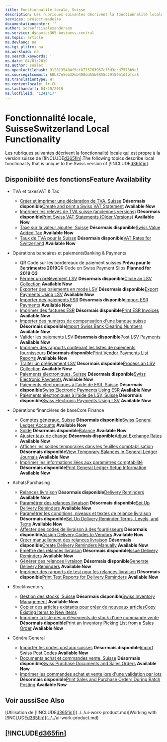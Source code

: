 ```yaml
---
title: Fonctionnalité locale, Suisse
description: Les rubriques suivantes décrivent la fonctionnalité locale de la version suisse de Business Central.
services: project-madeira
documentationcenter: ''
author: sorenfriisalexandersen
ms.service: dynamics365-business-central
ms.topic: article
ms.devlang: na
ms.tgt_pltfrm: na
ms.workload: na
ms.search.keywords: ''
ms.date: 04/01/2019
ms.author: soalex
ms.openlocfilehash: 9128135404f5cf8775763967cf3d3ccd7573b9a1
ms.sourcegitcommit: 60b87e5eb32bb408dd65b9855c29159b1dfbfca8
ms.translationtype: HT
ms.contentlocale: fr-CH
ms.lasthandoff: 04/29/2019
ms.locfileid: "1241417"
---
```

# <a name="switzerland-local-functionality"></a><span data-ttu-id="1cc41-103">Fonctionnalité locale, Suisse</span><span class="sxs-lookup"><span data-stu-id="1cc41-103">Switzerland Local Functionality</span></span>
<span data-ttu-id="1cc41-104">Les rubriques suivantes décrivent la fonctionnalité locale qui est propre à la version suisse de [!INCLUDE[d365fin](../../includes/d365fin_md.md)].</span><span class="sxs-lookup"><span data-stu-id="1cc41-104">The following topics describe local functionality that is unique to the Swiss version of [!INCLUDE[d365fin](../../includes/d365fin_md.md)].</span></span>  

## <a name="feature-availability"></a><span data-ttu-id="1cc41-105">Disponibilité des fonctions</span><span class="sxs-lookup"><span data-stu-id="1cc41-105">Feature Availability</span></span>

* <span data-ttu-id="1cc41-106">TVA et taxes</span><span class="sxs-lookup"><span data-stu-id="1cc41-106">VAT & Tax</span></span>
    * <span data-ttu-id="1cc41-107">[Créer et imprimer une déclaration de TVA, Suisse](how-to-create-and-print-a-swiss-vat-statement.md) **Désormais disponible**</span><span class="sxs-lookup"><span data-stu-id="1cc41-107">[Create and print a Swiss VAT Statement](how-to-create-and-print-a-swiss-vat-statement.md) **Available Now**</span></span>
    * <span data-ttu-id="1cc41-108">[Imprimer les relevés de TVA suisse (anciennes versions)](how-to-print-swiss-vat-statements-older-version-.md) **Désormais disponible**</span><span class="sxs-lookup"><span data-stu-id="1cc41-108">[Print Swiss VAT Statements (Older Versions)](how-to-print-swiss-vat-statements-older-version-.md) **Available Now**</span></span>
    * <span data-ttu-id="1cc41-109">[Taxe sur la valeur ajoutée, Suisse](swiss-value-added-tax.md) **Désormais disponible**</span><span class="sxs-lookup"><span data-stu-id="1cc41-109">[Swiss Value Added Tax](swiss-value-added-tax.md) **Available Now**</span></span>
    * <span data-ttu-id="1cc41-110">[Taux de TVA pour la Suisse](vat-rates-for-switzerland.md) **Désormais disponible**</span><span class="sxs-lookup"><span data-stu-id="1cc41-110">[VAT Rates for Switzerland](vat-rates-for-switzerland.md) **Available Now**</span></span>

* <span data-ttu-id="1cc41-111">Opérations bancaires et paiements</span><span class="sxs-lookup"><span data-stu-id="1cc41-111">Banking & Payments</span></span>
    * <span data-ttu-id="1cc41-112">QR Code sur les bordereaux de paiement suisses **Prévu pour le 3e trimestre 2019**</span><span class="sxs-lookup"><span data-stu-id="1cc41-112">QR Code on Swiss Payment Slips **Planned for 2019 Q3**</span></span>
    * <span data-ttu-id="1cc41-113">[Fermer un prélèvement LSV](how-to-close-an-lsv-collection.md) **Désormais disponible**</span><span class="sxs-lookup"><span data-stu-id="1cc41-113">[Close an LSV Collection](how-to-close-an-lsv-collection.md) **Available Now**</span></span>
    * <span data-ttu-id="1cc41-114">[Exporter des paiements en mode LSV](how-to-export-payments-using-lsv.md) **Désormais disponible**</span><span class="sxs-lookup"><span data-stu-id="1cc41-114">[Export Payments Using LSV](how-to-export-payments-using-lsv.md) **Available Now**</span></span>
    * <span data-ttu-id="1cc41-115">[Importer des paiements ESR](how-to-import-esr-payments.md) **Désormais disponible**</span><span class="sxs-lookup"><span data-stu-id="1cc41-115">[Import ESR Payments](how-to-import-esr-payments.md) **Available Now**</span></span>
    * <span data-ttu-id="1cc41-116">[Imprimer des factures ESR](how-to-print-esr-invoices.md) **Désormais disponible**</span><span class="sxs-lookup"><span data-stu-id="1cc41-116">[Print ESR Invoices](how-to-print-esr-invoices.md) **Available Now**</span></span>
    * <span data-ttu-id="1cc41-117">[Importer des numéros de compensation d'une banque suisse](how-to-import-swiss-bank-clearing-numbers.md) **Désormais disponible**</span><span class="sxs-lookup"><span data-stu-id="1cc41-117">[Import Swiss Bank Clearing Numbers](how-to-import-swiss-bank-clearing-numbers.md) **Available Now**</span></span>
    * <span data-ttu-id="1cc41-118">[Valider les paiements LSV](how-to-post-lsv-payments.md) **Désormais disponible**</span><span class="sxs-lookup"><span data-stu-id="1cc41-118">[Post LSV Payments](how-to-post-lsv-payments.md) **Available Now**</span></span>
    * <span data-ttu-id="1cc41-119">[Imprimer des rapports contenant les listes de paiements fournisseurs](how-to-print-vendor-payments-list-reports.md) **Désormais disponible**</span><span class="sxs-lookup"><span data-stu-id="1cc41-119">[Print Vendor Payments List Reports](how-to-print-vendor-payments-list-reports.md) **Available Now**</span></span>
    * <span data-ttu-id="1cc41-120">[Traiter un prélèvement LSV](how-to-process-an-lsv-collection.md) **Désormais disponible**</span><span class="sxs-lookup"><span data-stu-id="1cc41-120">[Process an LSV Collection](how-to-process-an-lsv-collection.md) **Available Now**</span></span>
    * <span data-ttu-id="1cc41-121">[Paiements électroniques, Suisse](swiss-electronic-payments.md) **Désormais disponible**</span><span class="sxs-lookup"><span data-stu-id="1cc41-121">[Swiss Electronic Payments](swiss-electronic-payments.md) **Available Now**</span></span>
    * <span data-ttu-id="1cc41-122">[Paiements électroniques à l'aide de ESR, Suisse](swiss-electronic-payments-using-esr.md) **Désormais disponible**</span><span class="sxs-lookup"><span data-stu-id="1cc41-122">[Swiss Electronic Payments Using ESR](swiss-electronic-payments-using-esr.md) **Available Now**</span></span>
    * <span data-ttu-id="1cc41-123">[Paiements électroniques à l'aide de LSV, Suisse](swiss-electronic-payments-using-lsv-.md) **Désormais disponible**</span><span class="sxs-lookup"><span data-stu-id="1cc41-123">[Swiss Electronic Payments Using LSV](swiss-electronic-payments-using-lsv-.md) **Available Now**</span></span>

* <span data-ttu-id="1cc41-124">Opérations financières de base</span><span class="sxs-lookup"><span data-stu-id="1cc41-124">Core Finance</span></span>
    * <span data-ttu-id="1cc41-125">[Comptes généraux, Suisse](swiss-general-ledger-accounts.md) **Désormais disponible**</span><span class="sxs-lookup"><span data-stu-id="1cc41-125">[Swiss General Ledger Accounts](swiss-general-ledger-accounts.md) **Available Now**</span></span>
    * <span data-ttu-id="1cc41-126">[Solde](balance.md) **Désormais disponible**</span><span class="sxs-lookup"><span data-stu-id="1cc41-126">[Balance](balance.md) **Available Now**</span></span>
    * <span data-ttu-id="1cc41-127">[Ajuster taux de change](how-to-adjust-exchange-rates.md) **Désormais disponible**</span><span class="sxs-lookup"><span data-stu-id="1cc41-127">[Adjust Exchange Rates](how-to-adjust-exchange-rates.md) **Available Now**</span></span>
    * <span data-ttu-id="1cc41-128">[Afficher les soldes temporaires dans les feuilles comptabilisation](how-to-view-temporary-balances-in-general-ledger-journals.md) **Désormais disponible**</span><span class="sxs-lookup"><span data-stu-id="1cc41-128">[View Temporary Balances in General Ledger Journals](how-to-view-temporary-balances-in-general-ledger-journals.md) **Available Now**</span></span>
    * <span data-ttu-id="1cc41-129">[Imprimer les informations liées aux paramètres comptabilité](how-to-print-general-ledger-setup-information.md) **Désormais disponible**</span><span class="sxs-lookup"><span data-stu-id="1cc41-129">[Print General Ledger Setup Information](how-to-print-general-ledger-setup-information.md) **Available Now**</span></span>

* <span data-ttu-id="1cc41-130">Achats</span><span class="sxs-lookup"><span data-stu-id="1cc41-130">Purchasing</span></span>
    * <span data-ttu-id="1cc41-131">[Relances livraison](delivery-reminders.md) **Désormais disponible**</span><span class="sxs-lookup"><span data-stu-id="1cc41-131">[Delivery Reminders](delivery-reminders.md) **Available Now**</span></span>
    * <span data-ttu-id="1cc41-132">[Paramétrer des relances livraison](how-to-set-up-delivery-reminders.md) **Désormais disponible**</span><span class="sxs-lookup"><span data-stu-id="1cc41-132">[Set Up Delivery Reminders](how-to-set-up-delivery-reminders.md) **Available Now**</span></span>
    * <span data-ttu-id="1cc41-133">[Paramétrer les conditions, niveaux et textes de relance livraison](how-to-set-up-delivery-reminder-terms-levels-and-text.md) **Désormais disponible**</span><span class="sxs-lookup"><span data-stu-id="1cc41-133">[Set Up Delivery Reminder Terms, Levels, and Texts](how-to-set-up-delivery-reminder-terms-levels-and-text.md) **Available Now**</span></span>
    * <span data-ttu-id="1cc41-134">[Affecter des codes de livraison à des fournisseurs](how-to-assign-delivery-reminder-codes-to-vendors.md) **Désormais disponible**</span><span class="sxs-lookup"><span data-stu-id="1cc41-134">[Assign Delivery Codes to Vendors](how-to-assign-delivery-reminder-codes-to-vendors.md) **Available Now**</span></span>
    * <span data-ttu-id="1cc41-135">[Créer manuellement des relances livraison](how-to-create-delivery-reminders-manually.md) **Désormais disponible**</span><span class="sxs-lookup"><span data-stu-id="1cc41-135">[Create Delivery Reminders Manually](how-to-create-delivery-reminders-manually.md) **Available Now**</span></span>
    * <span data-ttu-id="1cc41-136">[Émettre des relances livraison](how-to-issue-delivery-reminders.md) **Désormais disponible**</span><span class="sxs-lookup"><span data-stu-id="1cc41-136">[Issue Delivery Reminders](how-to-issue-delivery-reminders.md) **Available Now**</span></span>
    * <span data-ttu-id="1cc41-137">[Générer des relances livraison](how-to-generate-delivery-reminders.md) **Désormais disponible**</span><span class="sxs-lookup"><span data-stu-id="1cc41-137">[Generate Delivery Reminders](how-to-generate-delivery-reminders.md) **Available Now**</span></span>
    * <span data-ttu-id="1cc41-138">[Imprimer des rapports de test pour les relances livraison](how-to-print-test-reports-for-delivery-reminders.md) **Désormais disponible**</span><span class="sxs-lookup"><span data-stu-id="1cc41-138">[Print Test Reports for Delivery Reminders](how-to-print-test-reports-for-delivery-reminders.md) **Available Now**</span></span>

* <span data-ttu-id="1cc41-139">Stock</span><span class="sxs-lookup"><span data-stu-id="1cc41-139">Inventory</span></span>
    * <span data-ttu-id="1cc41-140">[Gestion des stocks, Suisse](swiss-inventory-management.md) **Désormais disponible**</span><span class="sxs-lookup"><span data-stu-id="1cc41-140">[Swiss Inventory Management](swiss-inventory-management.md) **Available Now**</span></span>
    * [<span data-ttu-id="1cc41-141">Copier des articles existants pour créer de nouveaux articles</span><span class="sxs-lookup"><span data-stu-id="1cc41-141">Copy Existing Items to New Items</span></span>](how-to-copy-existing-items-to-new-items.md)
    * <span data-ttu-id="1cc41-142">[Imprimer la liste des prélèvements de stock d'une commande vente](how-to-print-an-inventory-picking-list-from-a-sales-order.md) **Désormais disponible**</span><span class="sxs-lookup"><span data-stu-id="1cc41-142">[Print an Inventory Picking List from a Sales Order](how-to-print-an-inventory-picking-list-from-a-sales-order.md) **Available Now**</span></span>

* <span data-ttu-id="1cc41-143">Général</span><span class="sxs-lookup"><span data-stu-id="1cc41-143">General</span></span>    
    * <span data-ttu-id="1cc41-144">[Importer les codes postaux suisses](how-to-import-swiss-post-codes.md) **Désormais disponible**</span><span class="sxs-lookup"><span data-stu-id="1cc41-144">[Import Swiss Post Codes](how-to-import-swiss-post-codes.md) **Available Now**</span></span>
    * <span data-ttu-id="1cc41-145">[Documents achat et commandes vente, Suisse](swiss-purchase-documents-and-sales-documents.md) **Désormais disponible**</span><span class="sxs-lookup"><span data-stu-id="1cc41-145">[Swiss Purchase Documents and Sales Orders](swiss-purchase-documents-and-sales-documents.md) **Available Now**</span></span>
    * <span data-ttu-id="1cc41-146">[Imprimer les commandes achat et vente lors d'une validation par lots](how-to-print-sales-and-purchase-orders-during-batch-posting.md) **Désormais disponible**</span><span class="sxs-lookup"><span data-stu-id="1cc41-146">[Print Sales and Purchase Orders During Batch Posting](how-to-print-sales-and-purchase-orders-during-batch-posting.md) **Available Now**</span></span>

## <a name="see-also"></a><span data-ttu-id="1cc41-147">Voir aussi</span><span class="sxs-lookup"><span data-stu-id="1cc41-147">See Also</span></span>
<span data-ttu-id="1cc41-148">[Utilisation de [!INCLUDE[d365fin](../../includes/d365fin_md.md)]](../../ui-work-product.md)</span><span class="sxs-lookup"><span data-stu-id="1cc41-148">[Working with [!INCLUDE[d365fin](../../includes/d365fin_md.md)]](../../ui-work-product.md)</span></span>

## [!INCLUDE[d365fin](../../includes/free_trial_md.md)]  
